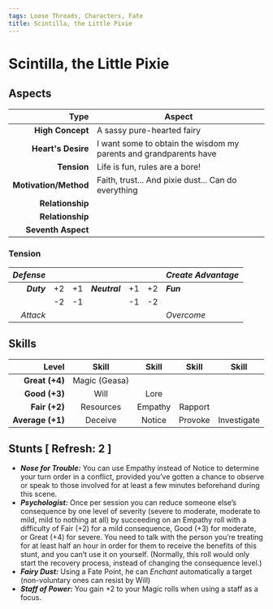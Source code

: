 ```yaml
---
tags: Loose Threads, Characters, Fate
title: Scintilla, the Little Pixie
---
```


# Scintilla, the Little Pixie

## Aspects

|              **Type** | **Aspect**                                                        |
|----------------------:|-------------------------------------------------------------------|
|      **High Concept** | A sassy pure-hearted fairy                                       |
|    **Heart's Desire** | I want some to obtain the wisdom my parents and grandparents have |
|           **Tension** | Life is fun, rules are a bore!                                    |
| **Motivation/Method** | Faith, trust... And pixie dust... Can do everything               |
|      **Relationship** |                                                                   |
|      **Relationship** |                                                                   |
|    **Seventh Aspect** |                                                                   |


### Tension

|  _Defense_ |    |    |               |    |    | _Create Advantage_ |
|-----------:|:--:|:--:|:-------------:|:--:|:--:|:-------------------|
| ***Duty*** | +2 | +1 | ***Neutral*** | +1 | +2 | ***Fun***          |
|            | -2 | -1 |               | -1 | -2 |                    |
|   _Attack_ |    |    |               |    |    | _Overcome_         |

## Skills

|        **Level** | **Skill**     | **Skill** | **Skill** | **Skill**   |
|-----------------:|:-------------:|:---------:|:---------:|:-----------:|
|   **Great (+4)** | Magic (Geasa) |           |           |             |
|    **Good (+3)** | Will          | Lore      |           |             |
|    **Fair (+2)** | Resources     | Empathy   | Rapport   |             |
| **Average (+1)** | Deceive       | Notice    | Provoke   | Investigate |

## Stunts [ Refresh: 2 ]

+ __*Nose for Trouble:*__  You can use Empathy instead of Notice to determine your turn order in a conflict, provided you’ve gotten a chance to observe or speak to those involved for at least a few minutes beforehand during this scene.
+ __*Psychologist:*__ Once per session you can reduce someone else’s consequence by one level of severity (severe to moderate, moderate to mild, mild to nothing at all) by succeeding on an Empathy roll with a difficulty of Fair (+2) for a mild consequence, Good (+3) for moderate, or Great (+4) for severe. You need to talk with the person you’re treating for at least half an hour in order for them to receive the benefits of this stunt, and you can’t use it on yourself. (Normally, this roll would only start the recovery process, instead of changing the consequence level.)
+ __*Fairy Dust:*__ Using a Fate Point, he can _Enchant_ automatically a target (non-voluntary ones can resist by Will)
+ __*Staff of Power:*__ You gain +2 to your Magic rolls when using a staff as a focus.


[loose-threads]: http://www.drivethrurpg.com/product/196127/Loose-Threads-o-A-World-of-Adventure-for-Fate-Core
